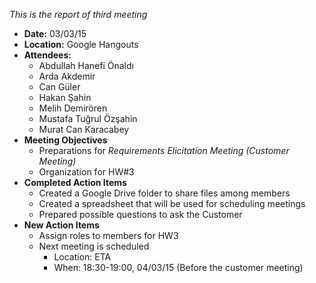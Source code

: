 _This is the report of third meeting_

  * **Date:**     03/03/15
  * **Location:** Google Hangouts
  * **Attendees:**
    * Abdullah Hanefi Önaldı
    * Arda Akdemir
    * Can Güler
    * Hakan Şahin
    * Melih Demirören
    * Mustafa Tuğrul Özşahin
    * Murat Can Karacabey
  * **Meeting Objectives**
    * Preparations for _Requirements Elicitation Meeting (Customer Meeting)_
    * Organization for HW#3
  * **Completed Action Items**
    * Created a Google Drive folder to share files among members
    * Created a spreadsheet that will be used for scheduling meetings
    * Prepared possible questions to ask the Customer
  * **New Action Items**
    * Assign roles to members for HW3
    * Next meeting is scheduled
      * Location: ETA
      * When: 18:30-19:00, 04/03/15 (Before the customer meeting)